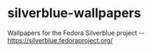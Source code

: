 # silverblue-wallpapers
Wallpapers for the Fedora Silverblue project -- https://silverblue.fedoraproject.org/
